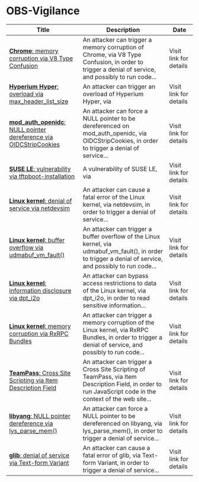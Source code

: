 

# OBS-Vigilance

 |Title|Description|Date|
 |---|---|---|
 |[<a href="https://vigilance.fr/vulnerability/Chrome-memory-corruption-via-V8-Type-Confusion-41059" class="noirorange"><b>Chrome</b>: memory corruption via V8 Type Confusion</a>](https://vigilance.fr/vulnerability/Chrome-memory-corruption-via-V8-Type-Confusion-41059)|An attacker can trigger a memory corruption of Chrome, via V8 Type Confusion, in order to trigger a denial of service, and possibly to run code...|Visit link for details|
 |[<a href="https://vigilance.fr/vulnerability/Hyperium-Hyper-overload-via-max-header-list-size-41058" class="noirorange"><b>Hyperium Hyper</b>: overload via max_header_list_size</a>](https://vigilance.fr/vulnerability/Hyperium-Hyper-overload-via-max-header-list-size-41058)|An attacker can trigger an overload of Hyperium Hyper, via |Visit link for details|
 |[<a href="https://vigilance.fr/vulnerability/mod-auth-openidc-NULL-pointer-dereference-via-OIDCStripCookies-41057" class="noirorange"><b>mod_auth_openidc</b>: NULL pointer dereference via OIDCStripCookies</a>](https://vigilance.fr/vulnerability/mod-auth-openidc-NULL-pointer-dereference-via-OIDCStripCookies-41057)|An attacker can force a NULL pointer to be dereferenced on mod_auth_openidc, via OIDCStripCookies, in order to trigger a denial of service...|Visit link for details|
 |[<a href="https://vigilance.fr/vulnerability/SUSE-LE-vulnerability-via-tftpboot-installation-41056" class="noirorange"><b>SUSE LE</b>: vulnerability via tftpboot-installation</a>](https://vigilance.fr/vulnerability/SUSE-LE-vulnerability-via-tftpboot-installation-41056)|A vulnerability of SUSE LE, via |Visit link for details|
 |[<a href="https://vigilance.fr/vulnerability/Linux-kernel-denial-of-service-via-netdevsim-41055" class="noirorange"><b>Linux kernel</b>: denial of service via netdevsim</a>](https://vigilance.fr/vulnerability/Linux-kernel-denial-of-service-via-netdevsim-41055)|An attacker can cause a fatal error of the Linux kernel, via netdevsim, in order to trigger a denial of service...|Visit link for details|
 |[<a href="https://vigilance.fr/vulnerability/Linux-kernel-buffer-overflow-via-udmabuf-vm-fault-41054" class="noirorange"><b>Linux kernel</b>: buffer overflow via udmabuf_vm_fault()</a>](https://vigilance.fr/vulnerability/Linux-kernel-buffer-overflow-via-udmabuf-vm-fault-41054)|An attacker can trigger a buffer overflow of the Linux kernel, via udmabuf_vm_fault(), in order to trigger a denial of service, and possibly to run code...|Visit link for details|
 |[<a href="https://vigilance.fr/vulnerability/Linux-kernel-information-disclosure-via-dpt-i2o-41053" class="noirorange"><b>Linux kernel</b>: information disclosure via dpt_i2o</a>](https://vigilance.fr/vulnerability/Linux-kernel-information-disclosure-via-dpt-i2o-41053)|An attacker can bypass access restrictions to data of the Linux kernel, via dpt_i2o, in order to read sensitive information...|Visit link for details|
 |[<a href="https://vigilance.fr/vulnerability/Linux-kernel-memory-corruption-via-RxRPC-Bundles-41052" class="noirorange"><b>Linux kernel</b>: memory corruption via RxRPC Bundles</a>](https://vigilance.fr/vulnerability/Linux-kernel-memory-corruption-via-RxRPC-Bundles-41052)|An attacker can trigger a memory corruption of the Linux kernel, via RxRPC Bundles, in order to trigger a denial of service, and possibly to run code...|Visit link for details|
 |[<a href="https://vigilance.fr/vulnerability/TeamPass-Cross-Site-Scripting-via-Item-Description-Field-41051" class="noirorange"><b>TeamPass</b>: Cross Site Scripting via Item Description Field</a>](https://vigilance.fr/vulnerability/TeamPass-Cross-Site-Scripting-via-Item-Description-Field-41051)|An attacker can trigger a Cross Site Scripting of TeamPass, via Item Description Field, in order to run JavaScript code in the context of the web site...|Visit link for details|
 |[<a href="https://vigilance.fr/vulnerability/libyang-NULL-pointer-dereference-via-lys-parse-mem-41050" class="noirorange"><b>libyang</b>: NULL pointer dereference via lys_parse_mem()</a>](https://vigilance.fr/vulnerability/libyang-NULL-pointer-dereference-via-lys-parse-mem-41050)|An attacker can force a NULL pointer to be dereferenced on libyang, via lys_parse_mem(), in order to trigger a denial of service...|Visit link for details|
 |[<a href="https://vigilance.fr/vulnerability/glib-denial-of-service-via-Text-form-Variant-41049" class="noirorange"><b>glib</b>: denial of service via Text-form Variant</a>](https://vigilance.fr/vulnerability/glib-denial-of-service-via-Text-form-Variant-41049)|An attacker can cause a fatal error of glib, via Text-form Variant, in order to trigger a denial of service...|Visit link for details|
 